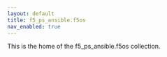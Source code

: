 ```yaml
---
layout: default
title: f5_ps_ansible.f5os
nav_enabled: true
---
```


This is the home of the f5_ps_ansible.f5os collection.

